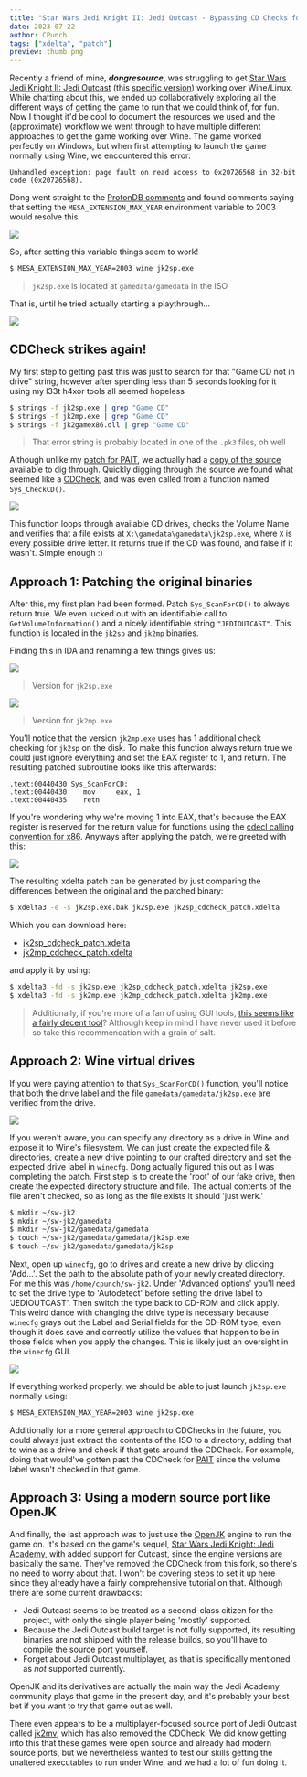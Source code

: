 ```yaml
---
title: "Star Wars Jedi Knight II: Jedi Outcast - Bypassing CD Checks for Fun with multiple approaches"
date: 2023-07-22
author: CPunch
tags: ["xdelta", "patch"]
preview: thumb.png
---
```


Recently a friend of mine, ***dongresource***, was struggling to get [Star Wars Jedi Knight II: Jedi Outcast](https://en.wikipedia.org/wiki/Star_Wars_Jedi_Knight_II:_Jedi_Outcast) (this [specific version](https://archive.org/details/jedioutcast_201912)) working over Wine/Linux. While chatting about this, we ended up collaboratively exploring all the different ways of getting the game to run that we could think of, for fun. Now I thought it'd be cool to document the resources we used and the (approximate) workflow we went through to have multiple different approaches to get the game working over Wine. The game worked perfectly on Windows, but when first attempting to launch the game normally using Wine, we encountered this error:

```
Unhandled exception: page fault on read access to 0x20726568 in 32-bit code (0x20726568).
```

Dong went straight to the [ProtonDB comments](https://www.protondb.com/app/6030) and found comments saying that setting the `MESA_EXTENSION_MAX_YEAR` environment variable to 2003 would resolve this.

![](proton_db_is_cool.png)

So, after setting this variable things seem to work!

```sh
$ MESA_EXTENSION_MAX_YEAR=2003 wine jk2sp.exe
```
> `jk2sp.exe` is located at `gamedata/gamedata` in the ISO

That is, until he tried actually starting a playthrough...

![](cd_block.png)

## CDCheck strikes again!

My first step to getting past this was just to search for that "Game CD not in drive" string, however after spending less than 5 seconds looking for it using my l33t h4xor tools all seemed hopeless

```sh
$ strings -f jk2sp.exe | grep "Game CD"
$ strings -f jk2mp.exe | grep "Game CD"
$ strings -f jk2gamex86.dll | grep "Game CD"
```
> That error string is probably located in one of the `.pk3` files, oh well

Although unlike my [patch for PAIT](/pages/cracking-22-yr-old-drm/), we actually had a [copy of the source](https://github.com/grayj/Jedi-Outcast) available to dig through. Quickly digging through the source we found what seemed like a [CDCheck](https://github.com/grayj/Jedi-Outcast/blob/85f58467344d3ccbc6e2501a9af573ff4488a898/code/win32/win_main.cpp#L265), and was even called from a function named `Sys_CheckCD()`.

![](cd_check_source.png)

This function loops through available CD drives, checks the Volume Name and verifies that a file exists at `X:\gamedata\gamedata\jk2sp.exe`, where `X` is every possible drive letter. It returns true if the CD was found, and false if it wasn't. Simple enough :)

## Approach 1: Patching the original binaries

After this, my first plan had been formed. Patch `Sys_ScanForCD()` to always return true. We even lucked out with an identifiable call to `GetVolumeInformation()` and a nicely identifiable string `"JEDIOUTCAST"`. This function is located in the `jk2sp` and `jk2mp` binaries.

Finding this in IDA and renaming a few things gives us:

![](cd_check_jk2sp.png)
> Version for `jk2sp.exe`

![](cd_check_jk2mp.png)
> Version for `jk2mp.exe`

You'll notice that the version `jk2mp.exe` uses has 1 additional check checking for `jk2sp` on the disk. To make this function always return true we could just ignore everything and set the EAX register to 1, and return. The resulting patched subroutine looks like this afterwards:

```assembly
.text:00440430 Sys_ScanForCD:
.text:00440430    mov     eax, 1
.text:00440435    retn
```

If you're wondering why we're moving 1 into EAX, that's because the EAX register is reserved for the return value for functions using the [cdecl calling convention for x86](https://en.wikipedia.org/wiki/X86_calling_conventions#cdecl). Anyways after applying the patch, we're greeted with this:

![](yay.png)

The resulting xdelta patch can be generated by just comparing the differences between the original and the patched binary:

```sh
$ xdelta3 -e -s jk2sp.exe.bak jk2sp.exe jk2sp_cdcheck_patch.xdelta
```

Which you can download here:
- [jk2sp_cdcheck_patch.xdelta](jk2sp_cdcheck_patch.xdelta)
- [jk2mp_cdcheck_patch.xdelta](jk2mp_cdcheck_patch.xdelta)

and apply it by using:

```sh
$ xdelta3 -fd -s jk2sp.exe jk2sp_cdcheck_patch.xdelta jk2sp.exe
$ xdelta3 -fd -s jk2mp.exe jk2mp_cdcheck_patch.xdelta jk2mp.exe
```
> Additionally, if you're more of a fan of using GUI tools, [this seems like a fairly decent tool](https://www.romhacking.net/utilities/704/)? Although keep in mind I have never used it before so take this recommendation with a grain of salt.

## Approach 2: Wine virtual drives

If you were paying attention to that `Sys_ScanForCD()` function, you'll notice that both the drive label and the file `gamedata/gamedata/jk2sp.exe` are verified from the drive.

![](complete_check.png)

If you weren't aware, you can specify any directory as a drive in Wine and expose it to Wine's filesystem. We can just create the expected file & directories, create a new drive pointing to our crafted directory and set the expected drive label in `winecfg`. Dong actually figured this out as I was completing the patch. First step is to create the 'root' of our fake drive, then create the expected directory structure and file. The actual contents of the file aren't checked, so as long as the file exists it should 'just werk.'

```sh
$ mkdir ~/sw-jk2
$ mkdir ~/sw-jk2/gamedata
$ mkdir ~/sw-jk2/gamedata/gamedata
$ touch ~/sw-jk2/gamedata/gamedata/jk2sp.exe
$ touch ~/sw-jk2/gamedata/gamedata/jk2sp
```

Next, open up `winecfg`, go to drives and create a new drive by clicking 'Add...'. Set the path to the absolute path of your newly created directory. For me this was `/home/cpunch/sw-jk2`. Under 'Advanced options' you'll need to set the drive type to 'Autodetect' before setting the drive label to 'JEDIOUTCAST'. Then switch the type back to CD-ROM and click apply. This weird dance with changing the drive type is necessary because `winecfg` grays out the Label and Serial fields for the CD-ROM type, even though it does save and correctly utilize the values that happen to be in those fields when you apply the changes. This is likely just an oversight in the `winecfg` GUI.

![](winecfg_autodetect.png)

If everything worked properly, we should be able to just launch `jk2sp.exe` normally using:

```sh
$ MESA_EXTENSION_MAX_YEAR=2003 wine jk2sp.exe
```

Additionally for a more general approach to CDChecks in the future, you could always just extract the contents of the ISO to a directory, adding that to wine as a drive and check if that gets around the CDCheck. For example, doing that would've gotten past the CDCheck for [PAIT](pages/cracking-22-yr-old-drm/) since the volume label wasn't checked in that game.

## Approach 3: Using a modern source port like OpenJK

And finally, the last approach was to just use the [OpenJK](https://github.com/JACoders/OpenJK) engine to run the game on. It's based on the game's sequel, [Star Wars Jedi Knight: Jedi Academy](https://archive.org/download/StarWarsJediKnightJediAcademyUSA), with added support for Outcast, since the engine versions are basically the same. They've removed the CDCheck from this fork, so there's no need to worry about that. I won't be covering steps to set it up here since they already have a fairly comprehensive tutorial on that. Although there are some current drawbacks:

- Jedi Outcast seems to be treated as a second-class citizen for the project, with only the single player being 'mostly' supported.
- Because the Jedi Outcast build target is not fully supported, its resulting binaries are not shipped with the release builds, so you'll have to compile the source port yourself.
- Forget about Jedi Outcast multiplayer, as that is specifically mentioned as *not* supported currently.

OpenJK and its derivatives are actually the main way the Jedi Academy community plays that game in the present day, and it's probably your best bet if you want to try that game out as well.

There even appears to be a multiplayer-focused source port of Jedi Outcast called [jk2mv](https://github.com/mvdevs/jk2mv/), which has also removed the CDCheck. We did know getting into this that these games were open source and already had modern source ports, but we nevertheless wanted to test our skills getting the unaltered executables to run under Wine, and we had a lot of fun doing it.